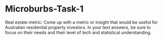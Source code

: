 # Microburbs-Task-1
 Real estate metric: Come up with a metric or insight that would be useful for Australian residential property investors. In your text answers, be sure to focus on their needs and their level of tech and statistical understanding.
